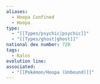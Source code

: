 ```yaml
---
aliases:
  - Hoopa Confined
  - Hoopa
type:
  - "[[Types/psychic|psychic]]"
  - "[[Types/ghost|ghost]]"
national dex number: 720
tags:
  - Kalos
evolution line: 
associated:
  - "[[Pokémon/Hoopa (Unbound)]]"
---
```


